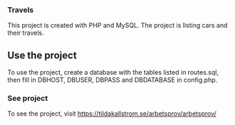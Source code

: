 ### Travels
This project is created with PHP and MySQL.
The project is listing cars and their travels.

## Use the project
To use the project, create a database with the tables listed in routes.sql, then fill in DBHOST, DBUSER, DBPASS and DBDATABASE in config.php.

### See project
To see the project, visit https://tildakallstrom.se/arbetsprov/arbetsprov/